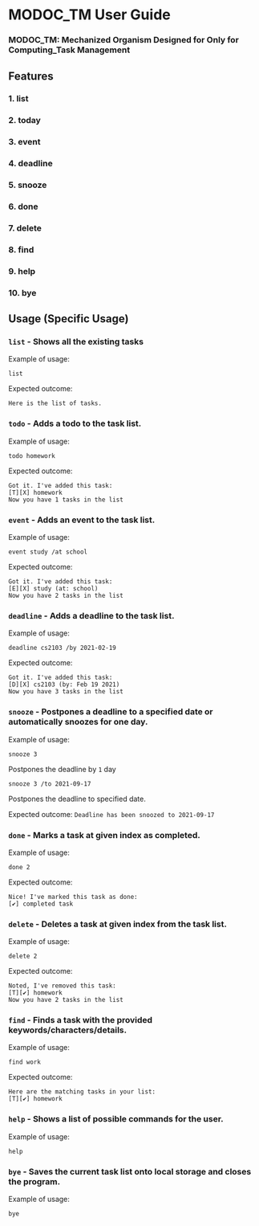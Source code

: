 # MODOC_TM User Guide
### MODOC_TM: Mechanized Organism Designed for Only for Computing_Task Management 

## Features


### 1. list
### 2. today
### 3. event
### 4. deadline
### 5. snooze
### 6. done
### 7. delete
### 8. find
### 9. help
### 10. bye

## Usage (Specific Usage)

### `list` - Shows all the existing tasks

Example of usage: 

    list

Expected outcome:

    Here is the list of tasks.

### `todo` - Adds a todo to the task list.
Example of usage:

    todo homework

Expected outcome:

    Got it. I've added this task:
    [T][X] homework
    Now you have 1 tasks in the list
    

### `event` - Adds an event to the task list.
Example of usage:
    
    event study /at school

Expected outcome:

    Got it. I've added this task:
    [E][X] study (at: school)
    Now you have 2 tasks in the list    


### `deadline` - Adds a deadline to the task list.
Example of usage:

    deadline cs2103 /by 2021-02-19

Expected outcome:
    
    Got it. I've added this task:
    [D][X] cs2103 (by: Feb 19 2021)
    Now you have 3 tasks in the list

### `snooze` - Postpones a deadline to a specified date or automatically snoozes for one day.

Example of usage:

    snooze 3
Postpones the deadline by `1` day

    snooze 3 /to 2021-09-17 
Postpones the deadline to specified date.

Expected outcome:
`Deadline has been snoozed to 2021-09-17`

### `done` - Marks a task at given index as completed.
Example of usage:

    done 2

Expected outcome:

    Nice! I've marked this task as done:
    [✔] completed task

### `delete` - Deletes a task at given index from the task list.
Example of usage:

    delete 2

Expected outcome:
    
    Noted, I've removed this task: 
    [T][✔] homework
    Now you have 2 tasks in the list

### `find` - Finds a task with the provided keywords/characters/details.
Example of usage:

    find work

Expected outcome:
    
    Here are the matching tasks in your list: 
    [T][✔] homework

### `help` - Shows a list of possible commands for the user.
Example of usage:

    help

### `bye` - Saves the current task list onto local storage and closes the program.
Example of usage:
    
    bye


